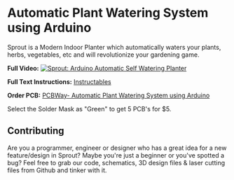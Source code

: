 # Automatic Plant Watering System using Arduino
Sprout is a Modern Indoor Planter which automatically waters your plants, herbs, vegetables, etc and will revolutionize your gardening game.

**Full Video:**
[![Sprout: Arduino Automatic Self Watering Planter](https://img.youtube.com/vi/lRu-Z6gGrvc/maxresdefault.jpg)](https://youtu.be/lRu-Z6gGrvc)

**Full Text Instructions:** 
[Instructables](https://www.instructables.com/id/Sprout-Modern-Indoor-Self-Watering-Planter/)

**Order PCB:** 
[PCBWay- Automatic Plant Watering System using Arduino](https://www.pcbway.com/project/shareproject/Arduino_Automatic_Plant_Watering_System.html)

Select the Solder Mask as "Green" to get 5 PCB's for $5.

## Contributing
Are you a programmer, engineer or designer who has a great idea for a new feature/design in Sprout? Maybe you're just a beginner or you've spotted a bug? Feel free to grab our code, schematics, 3D design files & laser cutting files from Github and tinker with it.
